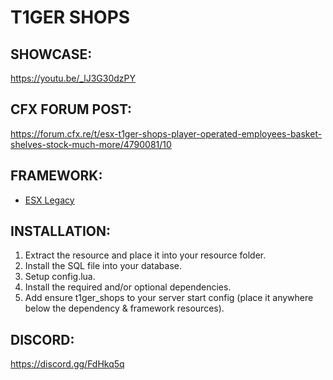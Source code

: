 # T1GER SHOPS

## SHOWCASE:
https://youtu.be/_lJ3G30dzPY

## CFX FORUM POST:
https://forum.cfx.re/t/esx-t1ger-shops-player-operated-employees-basket-shelves-stock-much-more/4790081/10

## FRAMEWORK:
- [ESX Legacy](https://github.com/esx-framework/esx_core)

## INSTALLATION:
1. Extract the resource and place it into your resource folder.
2. Install the SQL file into your database.
3. Setup config.lua.
4. Install the required and/or optional dependencies. 
5. Add ensure t1ger_shops to your server start config (place it anywhere below the dependency & framework resources).

## DISCORD:
https://discord.gg/FdHkq5q
